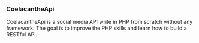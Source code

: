 ### CoelacantheApi

CoelacantheApi is a social media API write in PHP from scratch without any framework. The goal is to improve the PHP skills
and learn how to build a RESTful API.